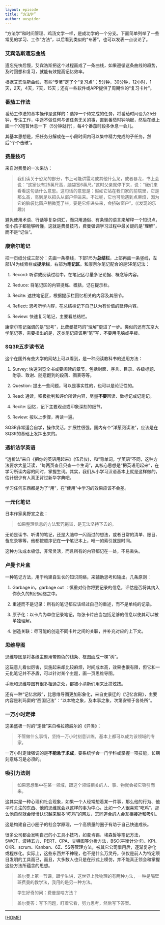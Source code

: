 ```yaml
---
layout: episode
title: “方法学”
author: uuspider
---
```

“方法学”和时间管理、鸡汤文学一样，是成功学的一个分支。下面简单列举了一些常见的学习、工作“方法”，以后看到类似的“专著”，也可以发表一点议论了。

### 艾宾浩斯遗忘曲线

遗忘先快后慢，艾宾浩斯把这个过程画成了一条曲线，如果遵循这条曲线的趋势，及时回想和复习，就能有效提高记忆效率。

根据艾宾浩斯曲线，有些“专著”定了个“复习点”：5分钟，30分钟，12小时，1天，2天，4天，7天，15天；还有一些软件或APP提供了周期性的“复习卡片”。

### 番茄工作法

番茄工作法的基本操作是这样的：选择一个待完成的任务，将番茄时间设为25分钟，专注工作，中途不做任何与该任务无关的事，直到番茄时钟响起，然后在纸上画一个X短暂休息一下（5分钟就行），每4个番茄时段多休息一会儿。

其基本思想是，把任务分解成在一小段时间内可以集中精力完成的子任务，然后“个个击破”。

### 费曼技巧

来自对费曼的一次采访：

>我们读关于恐龙的部分，书上可能讲雷龙或其他什么龙，或者暴龙，书上会说：“这家伙有25英尺高，脑袋宽6英尺。”这时父亲就停下来，说：“我们来看看这句话什么意思。这句话的意思是：假如它站在我们家的前院里，它是那么高，高到足以把头从窗户伸进来。不过呢，它也可能遇到点麻烦，因为它的脑袋比窗户稍微宽了些，要是它伸进头来，会挤破窗户”。(《发现的乐趣》)

避免使用术语、行话等复杂词汇，而只用通俗、有条理的语言来解释一个知识点，使小孩子都能够听懂，这就是费曼技巧，费曼强调学习过程中最关键的是“理解”，而不是“记住”。

### 康奈尔笔记

把一页纸分成三部分：先画一条横线，下部1/5为**总结栏**，上部再画一条竖线，左部1/4为线索栏或**提示栏**，右部为**笔记区**。和康奈尔笔记配合的是5R笔记法：

1. Record: 听讲或阅读过程中，在笔记区尽量多记论据、概念等内容。

2. Reduce: 将笔记区的内容提炼、概括，记在提示栏。

3. Recite: 遮住笔记区，根据提示栏回忆相关的内容及其细节。

4. Reflect: 思考所学内容，在总结栏记下自己认为有价值的延伸内容。

5. Review: 快速复习笔记，主要看总结栏。

康奈尔笔记强调的是“思考”，比费曼技巧的“理解”更进了一步。类似的还有东京大学笔记等，需要指出的是，这类笔记应该用“笔”写，不要用电脑或平板。

### SQ3R五步读书法

这个在国外有些大学的网站上可以看到，是一种阅读教科书的通用方法：

1. Survey: 快速浏览全书或要阅读的章节，包括封面、序言、目录、各级标题、附录、致谢、随意翻到的段落、图表等等。

2. Question: 提出一些问题，可以是事实性的，也可以是论证性的。

3. Read: 通读，积极批判和评价所读内容，尽量**不要**回读、做标记或记笔记。

4. Recite: 回忆，记下主要观点或印象深刻的细节。

5. Review: 按以上步骤，再读一遍。

SQ3R非常适合自学，操作灵活，扩展性很强。国内有个“洋葱阅读法”，应该是在SQ3R的基础上发挥出来的。

### 透析法学英语

“透析法”来自《把你的英语用起来》(伍君仪)，和“背单词，学英语”不同，这种方法要求大量泛读，“每两页查且只查一个生词”，其核心思想是“把英语用起来”，在学习所读内容的同时，掌握生词。其实，我们从小学习汉语基本上就是这样做的，估计很少有人真正背过新华字典吧。

学习任何东西都是为了“用”，在“使用”中学习的效果应该不会差。

### 一元化笔记

日本作家奥野宣之说：

>如果整理信息的方法繁冗拖沓，是无法坚持下去的。

无论是读书、听讲的笔记，还是大脑中一闪而过的想法，或者日常的清单、账目、备忘录等等，他都按顺序记在**一个**笔记本上，唯一的索引就是时间。

这种方法成本极低，非常灵活，而且所有的内容都记在一处，不易丢失。

### 卢曼卡片盒

一种笔记方法，用于构建自生长的知识网络，来辅助思考和输出。几条原则：

1. Garbage in，garbage out ：慎重对待你将要记录的信息，评估是否将其纳入你永久的知识网络之中。

2. 重述而不是记录：所有的笔记都应该经过自己的重述，而不是单纯的记录。

3. 原子化：以卡片为单位记录笔记，每张卡片应当包括足够的信息以使其可以被单独理解。

4. 创造关联：尽可能的创造不同卡片之间的关联，并补充对应的上下文。

### 思维导图

思维导图是将各级主题用带颜色的线条、框图画成一棵“树”。

这玩意儿看似厉害，实施起来却比较麻烦，时间成本高，效果也很有限，但它和一元化笔记并不矛盾，可以针对某个主题，画一页思维导图。

手账和思维导图有很多相通之处，都被小清新们用来比拼炫技。

还有一种“记忆宫殿”，比思维导图更加形象化，来自史景迁的《记忆宫殿》，主要内容是利玛窦的“西国记法”：“以本物之象，及本事之象，次第安顿于各处所”。

### 一万小时定律

这条盛极一时的“定律”来自格拉德威尔的《异类》：

>不管做什么事情，坚持一万小时刻意训练，基本上都可以成为该领域的专家。

一万小时定律强调的是**不能急于求成**，要系统学会一门学科或掌握一项技能，长期刻意练习是必须的。

### 吸引力法则

>如果思想集中在某一领域，跟这个领域相关的人、事、物就会被它吸引而来。

这其实是一种心理和社会现象，如果一个人经常想着某一件事，那么他的行为、他平时关注的东西、他的思维就会以这样的事为中心。比如一个人很喜欢“吃鸡”，那么他自然就会慢慢认识越来越多“吃鸡”的网友，志同道合的人会互相接近和吸引。

这是构建自己小圈子的社会学原理，一个高质量的圈子有助于自己快速成长。

很多公司都会发明自己的小工具小技巧，如麦肯锡、埃森哲等笔记方法，SWOT、波特五力、PERT、CPA、甘特图等分析方法，BSC(平衡计分卡)、KPI、OKR、scrum、Kanban、6Σ、5S等管理方法，被其它公司借用后，逐渐复杂化或程序化。实际上，这些东西并不神秘，也不是什么万灵丹，仅仅是前人为特定项目发明的工具而已，而且，大多数人也只是在形式上模仿，并不能真正领会和掌握这些方法所蕴含的思想。

>盖尔曼上第一节课，跟学生讲，这世界上教物理的有两种方法，一种是隔壁班费曼的教学法，我用的是另一种方法。
>
>学生好奇的问：费曼是啥方法？
>
>盖尔曼答：写下问题，盯着它看，努力思考，然后写下答案。

***

[[HOME][episode]]

[episode]:http://about.uuspider.com/2019/06/02/episodeindex.html
